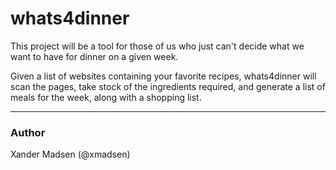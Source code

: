 # whats4dinner

This project will be a tool for those of us who just can't decide what we want to have for dinner on a given week.

Given a list of websites containing your favorite recipes, whats4dinner will scan the pages, take stock of the ingredients required, and generate a list of meals for the week, along with a shopping list.

___

### Author
Xander Madsen (@xmadsen)
